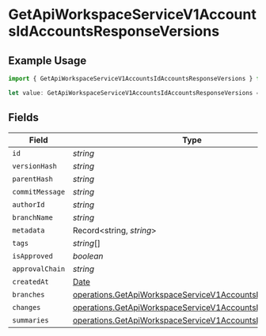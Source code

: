 # GetApiWorkspaceServiceV1AccountsIdAccountsResponseVersions

## Example Usage

```typescript
import { GetApiWorkspaceServiceV1AccountsIdAccountsResponseVersions } from "oppulence-backend-sdk/models/operations";

let value: GetApiWorkspaceServiceV1AccountsIdAccountsResponseVersions = {};
```

## Fields

| Field                                                                                                                              | Type                                                                                                                               | Required                                                                                                                           | Description                                                                                                                        |
| ---------------------------------------------------------------------------------------------------------------------------------- | ---------------------------------------------------------------------------------------------------------------------------------- | ---------------------------------------------------------------------------------------------------------------------------------- | ---------------------------------------------------------------------------------------------------------------------------------- |
| `id`                                                                                                                               | *string*                                                                                                                           | :heavy_minus_sign:                                                                                                                 | N/A                                                                                                                                |
| `versionHash`                                                                                                                      | *string*                                                                                                                           | :heavy_minus_sign:                                                                                                                 | N/A                                                                                                                                |
| `parentHash`                                                                                                                       | *string*                                                                                                                           | :heavy_minus_sign:                                                                                                                 | N/A                                                                                                                                |
| `commitMessage`                                                                                                                    | *string*                                                                                                                           | :heavy_minus_sign:                                                                                                                 | N/A                                                                                                                                |
| `authorId`                                                                                                                         | *string*                                                                                                                           | :heavy_minus_sign:                                                                                                                 | N/A                                                                                                                                |
| `branchName`                                                                                                                       | *string*                                                                                                                           | :heavy_minus_sign:                                                                                                                 | N/A                                                                                                                                |
| `metadata`                                                                                                                         | Record<string, *string*>                                                                                                           | :heavy_minus_sign:                                                                                                                 | N/A                                                                                                                                |
| `tags`                                                                                                                             | *string*[]                                                                                                                         | :heavy_minus_sign:                                                                                                                 | N/A                                                                                                                                |
| `isApproved`                                                                                                                       | *boolean*                                                                                                                          | :heavy_minus_sign:                                                                                                                 | N/A                                                                                                                                |
| `approvalChain`                                                                                                                    | *string*                                                                                                                           | :heavy_minus_sign:                                                                                                                 | N/A                                                                                                                                |
| `createdAt`                                                                                                                        | [Date](https://developer.mozilla.org/en-US/docs/Web/JavaScript/Reference/Global_Objects/Date)                                      | :heavy_minus_sign:                                                                                                                 | N/A                                                                                                                                |
| `branches`                                                                                                                         | [operations.GetApiWorkspaceServiceV1AccountsIdBranches](../../models/operations/getapiworkspaceservicev1accountsidbranches.md)[]   | :heavy_minus_sign:                                                                                                                 | N/A                                                                                                                                |
| `changes`                                                                                                                          | [operations.GetApiWorkspaceServiceV1AccountsIdChanges](../../models/operations/getapiworkspaceservicev1accountsidchanges.md)[]     | :heavy_minus_sign:                                                                                                                 | N/A                                                                                                                                |
| `summaries`                                                                                                                        | [operations.GetApiWorkspaceServiceV1AccountsIdSummaries](../../models/operations/getapiworkspaceservicev1accountsidsummaries.md)[] | :heavy_minus_sign:                                                                                                                 | N/A                                                                                                                                |